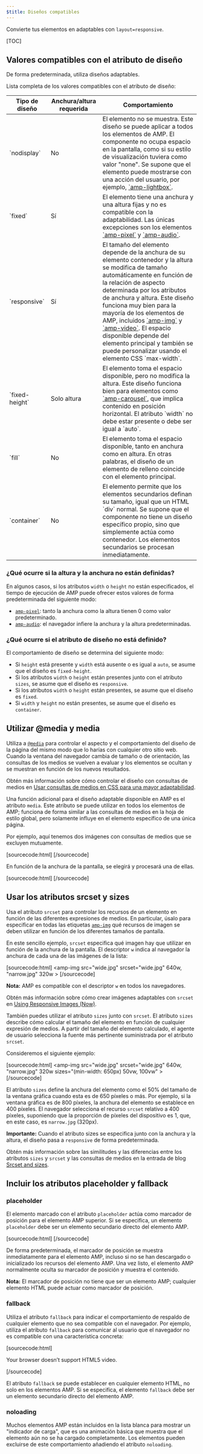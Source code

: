 ```yaml
---
$title: Diseños compatibles
---
```


Convierte tus elementos en adaptables
con `layout=responsive`.

[TOC]

## Valores compatibles con el atributo de diseño

De forma predeterminada,
utiliza diseños adaptables.

Lista completa de los valores compatibles con el atributo de diseño:

<table>
  <thead>
    <tr>
      <th class="col-twenty" data-th="Layout type">Tipo de diseño</th>
      <th class="col-twenty" data-th="Width/height required">Anchura/altura requerida</th>
      <th data-th="Behavior">Comportamiento</th>
    </tr>
  </thead>
  <tbody>
    <tr>
      <td class="col-twenty" data-th="Layout type">`nodisplay`</td>
      <td class="col-twenty" data-th="Description">No</td>
      <td data-th="Behavior">El elemento no se muestra. Este diseño se puede aplicar a todos los elementos de AMP. El componente no ocupa espacio en la pantalla, como si su estilo de visualización tuviera como valor "none". Se supone que el elemento puede mostrarse con una acción del usuario, por ejemplo, <a href="/docs/reference/extended/amp-lightbox.html">`amp-lightbox`</a>.</td>
    </tr>
    <tr>
      <td class="col-twenty" data-th="Layout type">`fixed`</td>
      <td class="col-twenty" data-th="Description">Sí</td>
      <td data-th="Behavior">El elemento tiene una anchura y una altura fijas y no es compatible con la adaptabilidad. Las únicas excepciones son los elementos <a href="/docs/reference/amp-pixel.html">`amp-pixel`</a> y <a href="/docs/reference/extended/amp-audio.html">`amp-audio`</a>.</td>
    </tr>
    <tr>
      <td class="col-twenty" data-th="Layout type">`responsive`</td>
      <td class="col-twenty" data-th="Description">Sí</td>
      <td data-th="Behavior">El tamaño del elemento depende de la anchura de su elemento contenedor y la altura se modifica de tamaño automáticamente en función de la relación de aspecto determinada por los atributos de anchura y altura. Este diseño funciona muy bien para la mayoría de los elementos de AMP, incluidos <a href="/docs/reference/amp-img.html">`amp-img`</a> y <a href="/docs/reference/amp-video.html">`amp-video`</a>. El espacio disponible depende del elemento principal y también se puede personalizar usando el elemento CSS `max-width`.</td>
    </tr>
    <tr>
      <td class="col-twenty" data-th="Layout type">`fixed-height`</td>
      <td class="col-twenty" data-th="Description">Solo altura</td>
      <td data-th="Behavior">El elemento toma el espacio disponible, pero no modifica la altura. Este diseño funciona bien para elementos como <a href="/docs/reference/extended/amp-carousel.html">`amp-carousel`</a>, que implica contenido en posición horizontal. El atributo `width` no debe estar presente o debe ser igual a `auto`.</td>
    </tr>
    <tr>
      <td class="col-twenty" data-th="Layout type">`fill`</td>
      <td class="col-twenty" data-th="Description">No</td>
      <td data-th="Behavior">El elemento toma el espacio disponible, tanto en anchura como en altura. En otras palabras, el diseño de un elemento de relleno coincide con el elemento principal.</td>
    </tr>
    <tr>
      <td class="col-twenty" data-th="Layout type">`container`</td>
      <td class="col-twenty" data-th="Description">No</td>
      <td data-th="Behavior">El elemento permite que los elementos secundarios definan su tamaño, igual que un HTML `div` normal. Se supone que el componente no tiene un diseño específico propio, sino que simplemente actúa como contenedor. Los elementos secundarios se procesan inmediatamente.</td>
    </tr>
  </tbody>
</table>

### ¿Qué ocurre si la altura y la anchura no están definidas?

En algunos casos, si los atributos `width` o `height` no están especificados,
el tiempo de ejecución de AMP puede ofrecer estos valores de forma predeterminada del siguiente modo:

* [`amp-pixel`](/docs/reference/amp-pixel.html): tanto la anchura como la altura tienen 0 como valor predeterminado.
* [`amp-audio`](/docs/reference/extended/amp-audio.html): el navegador infiere la anchura y la altura predeterminadas.

### ¿Qué ocurre si el atributo de diseño no está definido?

El comportamiento de diseño se determina del siguiente modo:

* Si `height` está presente y `width` está ausente o es igual a `auto`, se asume que el diseño es `fixed-height`.
* Si los atributos `width` o `height` están presentes junto con el atributo `sizes`, se asume que el diseño es `responsive`.
* Si los atributos `width` o `height` están presentes, se asume que el diseño es `fixed`.
* Si `width` y `height` no están presentes, se asume que el diseño es `container`.

## Utilizar @media y media

Utiliza a [`@media`](https://developer.mozilla.org/en-US/docs/Web/CSS/@media) para controlar el aspecto y el comportamiento del diseño de la página del mismo modo que lo harías con cualquier otro sitio web.
Cuando la ventana del navegador cambia de tamaño o de orientación,
las consultas de los medios se vuelven a evaluar y los elementos se ocultan y se muestran en función de los nuevos resultados.

Obtén más información sobre cómo controlar el diseño con consultas de medios en [Usar consultas de medios en CSS para una mayor adaptabilidad](https://developers.google.com/web/fundamentals/design-and-ui/responsive/fundamentals/use-media-queries?hl=es).

Una función adicional para el diseño adaptable disponible en AMP es el atributo `media`.
Este atributo se puede utilizar en todos los elementos de AMP;
funciona de forma similar a las consultas de medios en la hoja de estilo global,
pero solamente influye en el elemento específico de una única página.

Por ejemplo, aquí tenemos dos imágenes con consultas de medios que se excluyen mutuamente.

[sourcecode:html]
<amp-img
    media="(min-width: 650px)"
    src="wide.jpg"
    width=466
    height=355
    layout="responsive" >
</amp-img>
[/sourcecode]

En función de la anchura de la pantalla, se elegirá y procesará una de ellas.

[sourcecode:html]
<amp-img
    media="(max-width: 649px)"
    src="narrow.jpg"
    width=527
    height=193
    layout="responsive" >
</amp-img>
[/sourcecode]

## Usar los atributos srcset y sizes

Usa el atributo `srcset` para controlar los recursos de un elemento
en función de las diferentes expresiones de medios.
En particular, úsalo para especificar en todas las etiquetas [`amp-img`](/docs/reference/amp-img.html) qué recursos de imagen se deben utilizar en función de los diferentes tamaños de pantalla.

En este sencillo ejemplo,
`srcset` especifica qué imagen hay que utilizar en función de la anchura de la pantalla.
El descriptor `w` indica al navegador la anchura
de cada una de las imágenes de la lista:

[sourcecode:html]
<amp-img
    src="wide.jpg"
    srcset="wide.jpg" 640w,
           "narrow.jpg" 320w >
</amp-img>
[/sourcecode]

**Nota:** AMP es compatible con el descriptor `w` en todos los navegadores.

Obtén más información sobre cómo crear imágenes adaptables con `srcset`
en [Using Responsive Images (Now)](http://alistapart.com/article/using-responsive-images-now).

También puedes utilizar el atributo `sizes` junto con `srcset`.
El atributo `sizes` describe cómo calcular el tamaño del elemento en función de cualquier expresión de medios.
A partir del tamaño del elemento calculado, el agente de usuario selecciona la fuente más pertinente suministrada por el atributo `srcset`.

Consideremos el siguiente ejemplo:

[sourcecode:html]
<amp-img
    src="wide.jpg"
    srcset="wide.jpg" 640w,
           "narrow.jpg" 320w
    sizes="(min-width: 650px) 50vw, 100vw" >
</amp-img>
[/sourcecode]

El atributo `sizes` define la anchura del elemento como el 50% del tamaño de la ventana gráfica cuando esta es de 650 píxeles o más.
Por ejemplo, si la ventana gráfica es de 800 píxeles, la anchura del elemento se establece en 400 píxeles.
El navegador selecciona el recurso `srcset` relativo a 400 píxeles,
suponiendo que la proporción de píxeles del dispositivo es 1,
que, en este caso, es `narrow.jpg` (320px).

**Importante:** Cuando el atributo sizes se especifica junto con la anchura y la altura, el diseño pasa a `responsive` de forma predeterminada.

Obtén más información sobre las similitudes y las diferencias entre los atributos `sizes` y `srcset` y las consultas de medios en la entrada de blog [Srcset and sizes](https://ericportis.com/posts/2014/srcset-sizes/).

## Incluir los atributos placeholder y fallback

### placeholder

El elemento marcado con el atributo `placeholder` actúa como marcador de posición para el elemento AMP superior.
Si se especifica, un elemento `placeholder` debe ser un elemento secundario directo del elemento AMP.

[sourcecode:html]
<amp-anim src="animated.gif" width=466 height=355 layout="responsive" >
    <amp-img placeholder src="preview.png" layout="fill"></amp-img>
</amp-anim>
[/sourcecode]

De forma predeterminada, el marcador de posición se muestra inmediatamente para el elemento AMP, incluso si no se han descargado o inicializado los recursos del elemento AMP.
Una vez listo, el elemento AMP normalmente oculta su marcador de posición y muestra el contenido.

**Nota:** El marcador de posición no tiene que ser un elemento AMP; cualquier elemento HTML puede actuar como marcador de posición.

### fallback

Utiliza el atributo `fallback` para indicar el comportamiento de respaldo
de cualquier elemento que no sea compatible con el navegador.
Por ejemplo, utiliza el atributo `fallback` para comunicar al usuario
que el navegador no es compatible con una característica concreta:

[sourcecode:html]
<amp-video width=400 height=300 src="https://yourhost.com/videos/myvideo.mp4"
    poster="myvideo-poster.jpg" >
  <div fallback>
        <p>Your browser doesn’t support HTML5 video.</p>
  </div>
</amp-video>
[/sourcecode]

El atributo `fallback` se puede establecer en cualquier elemento HTML, no solo en los elementos AMP.
Si se especifica, el elemento `fallback` debe ser un elemento secundario directo del elemento AMP.

### noloading

Muchos elementos AMP están incluidos en la lista blanca para mostrar un "indicador de carga", que es una animación básica que muestra que el elemento aún no se ha cargado completamente.
Los elementos pueden excluirse de este comportamiento añadiendo el atributo `noloading`.
